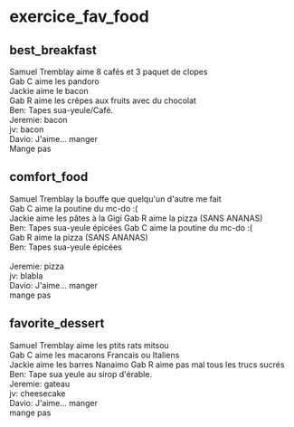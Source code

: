 # exercice_fav_food


## best_breakfast
Samuel Tremblay aime 8 cafés et 3 paquet de clopes  
Gab C aime les pandoro  
Jackie aime le bacon  
Gab R aime les crêpes aux fruits avec du chocolat  
Ben: Tapes sua-yeule/Café.  
Jeremie: bacon  
jv: bacon  
Davio: J'aime... manger  
Mange pas
## comfort_food
Samuel Tremblay la bouffe que quelqu'un d'autre me fait  
Gab C aime la poutine du mc-do :(    
Jackie aime les pâtes à la Gigi 
Gab R aime la pizza (SANS ANANAS)  
Ben: Tapes sua-yeule épicées
Gab C aime la poutine du mc-do :(  
Gab R aime la pizza (SANS ANANAS) <br/>
Ben: Tapes sua-yeule épicées <br/>  
Jeremie: pizza  
jv: blabla  
Davio: J'aime... manger    
mange pas
## favorite_dessert
Samuel Tremblay aime les ptits rats mitsou  
Gab C aime les macarons Francais ou Italiens  
Jackie aime les barres Nanaimo
Gab R aime pas mal tous les trucs sucrés  
Ben: Tape sua yeule au sirop d'érable.  
Jeremie: gateau  
jv: cheesecake  
Davio: J'aime... manger   
mange pas
